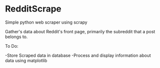 # RedditScrape
Simple python web scraper using scrapy

Gather's data about Reddit's front page, primarily the subreddit that a post belongs to.

To Do:

  -Store Scraped data in database
  -Process and display information about data using matplotlib
